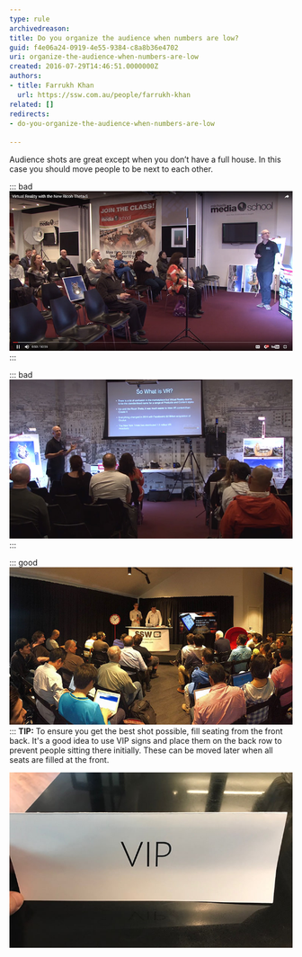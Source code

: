 ```yaml
---
type: rule
archivedreason: 
title: Do you organize the audience when numbers are low?
guid: f4e06a24-0919-4e55-9384-c8a8b36e4702
uri: organize-the-audience-when-numbers-are-low
created: 2016-07-29T14:46:51.0000000Z
authors:
- title: Farrukh Khan
  url: https://ssw.com.au/people/farrukh-khan
related: []
redirects:
- do-you-organize-the-audience-when-numbers-are-low

---
```


Audience shots are great except when you don’t have a full house. In this case you should move people to be next to each other.

<!--endintro-->


::: bad  
![Figure: Bad example – the audience shot shows the bad numbers. It would be better to not use this view](bad-audience.jpg)  
:::


::: bad  
![Figure: Bad example – the audience shot shows the bad numbers. You want to use this wide shot, but you need to make sure the attendees not in the shot are moved so their head is visible](bad-audience-2.jpg)  
:::


::: good  
![Figure: Good example – a shot from the        SSW Chapel where the audience has been moved so they are in shot](good-audience.jpg)  
:::
**TIP:** To ensure you get the best shot possible, fill seating from the front back. It's a good idea to use VIP signs and place them on the back row to prevent people sitting there initially. These can be moved later when all seats are filled at the front. 



![Figure: Using a VIP sign on the back row to prevent people sitting there initially](vip.jpg)
